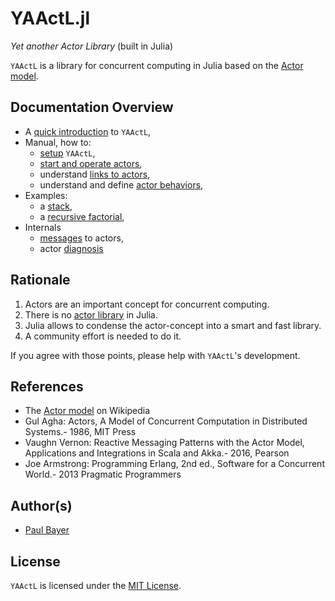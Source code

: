 # YAActL.jl

*Yet another Actor Library* (built in Julia)

`YAActL` is a library for concurrent computing in Julia based on the [Actor model](https://en.wikipedia.org/wiki/Actor_model).

## Documentation Overview

- A [quick introduction](intro.md) to `YAActL`,
- Manual, how to:
    - [setup](setup.md) `YAActL`,
    - [start and operate actors](actors.md),
    - understand [links to actors](links.md),
    - understand and define [actor behaviors](behavior.md),
- Examples:
    - a [stack](examples/stack.md),
    - a [recursive factorial](examples/factorial.md),
- Internals
    - [messages](messages.md) to actors,
    - actor [diagnosis](diagnosis.md)

## Rationale

1. Actors are an important concept for concurrent computing.
2. There is no [actor library](https://en.wikipedia.org/wiki/Actor_model#Actor_libraries_and_frameworks) in Julia. 
3. Julia allows to condense the actor-concept into a  smart and fast library.
4. A community effort is needed to do it.

If you agree with those points, please help with  `YAActL`'s development.

## References

- The [Actor model](https://en.wikipedia.org/wiki/Actor_model) on Wikipedia
- Gul Agha: Actors, A Model of Concurrent Computation in Distributed Systems.- 1986, MIT Press
- Vaughn Vernon: Reactive Messaging Patterns with the Actor Model, Applications and Integrations in Scala and Akka.- 2016, Pearson
- Joe Armstrong: Programming Erlang, 2nd ed., Software for a Concurrent World.- 2013 Pragmatic Programmers

## Author(s)

- [Paul Bayer](https://github.com/pbayer)

## License

`YAActL` is licensed under the [MIT License](https://github.com/pbayer/YAActL.jl/blob/master/LICENSE).
